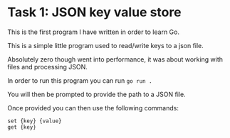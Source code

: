 # Task 1: JSON key value store

This is the first program I have written in order to learn Go.

This is a simple little program used to read/write keys to a json file.

Absolutely zero though went into performance, it was about working with
files and processing JSON.

In order to run this program you can run `go run .`

You will then be prompted to provide the path to a JSON file.

Once provided you can then use the following commands:

```
set {key} {value}
get {key}
```
